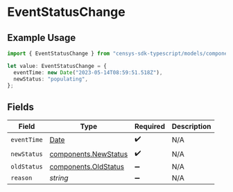 # EventStatusChange

## Example Usage

```typescript
import { EventStatusChange } from "censys-sdk-typescript/models/components";

let value: EventStatusChange = {
  eventTime: new Date("2023-05-14T08:59:51.518Z"),
  newStatus: "populating",
};
```

## Fields

| Field                                                                                         | Type                                                                                          | Required                                                                                      | Description                                                                                   |
| --------------------------------------------------------------------------------------------- | --------------------------------------------------------------------------------------------- | --------------------------------------------------------------------------------------------- | --------------------------------------------------------------------------------------------- |
| `eventTime`                                                                                   | [Date](https://developer.mozilla.org/en-US/docs/Web/JavaScript/Reference/Global_Objects/Date) | :heavy_check_mark:                                                                            | N/A                                                                                           |
| `newStatus`                                                                                   | [components.NewStatus](../../models/components/newstatus.md)                                  | :heavy_check_mark:                                                                            | N/A                                                                                           |
| `oldStatus`                                                                                   | [components.OldStatus](../../models/components/oldstatus.md)                                  | :heavy_minus_sign:                                                                            | N/A                                                                                           |
| `reason`                                                                                      | *string*                                                                                      | :heavy_minus_sign:                                                                            | N/A                                                                                           |